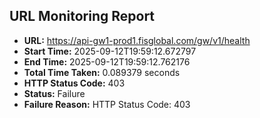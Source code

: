 ## URL Monitoring Report

- **URL:** https://api-gw1-prod1.fisglobal.com/gw/v1/health
- **Start Time:** 2025-09-12T19:59:12.672797
- **End Time:** 2025-09-12T19:59:12.762176
- **Total Time Taken:** 0.089379 seconds
- **HTTP Status Code:** 403
- **Status:** Failure
- **Failure Reason:** HTTP Status Code: 403
